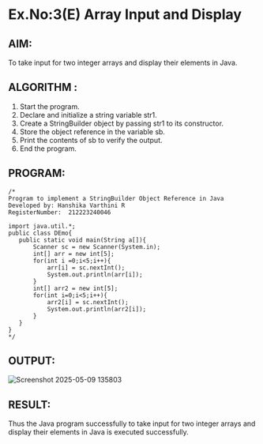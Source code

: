 # Ex.No:3(E) Array Input and Display

## AIM:
To take input for two integer arrays and display their elements in Java.

## ALGORITHM :
1.	Start the program.
2.	Declare and initialize a string variable str1.
3.	Create a StringBuilder object by passing str1 to its constructor.
4.	Store the object reference in the variable sb.
5.	Print the contents of sb to verify the output.
6.	End the program.


## PROGRAM:
 ```
/*
Program to implement a StringBuilder Object Reference in Java
Developed by: Hanshika Varthini R
RegisterNumber:  212223240046

import java.util.*;
public class DEmo{
    public static void main(String a[]){
        Scanner sc = new Scanner(System.in);
        int[] arr = new int[5];
        for(int i =0;i<5;i++){
            arr[i] = sc.nextInt();
            System.out.println(arr[i]);
        }
        int[] arr2 = new int[5];
        for(int i=0;i<5;i++){
            arr2[i] = sc.nextInt();
            System.out.println(arr2[i]);
        }
    }
}
*/
```

## OUTPUT:


![Screenshot 2025-05-09 135803](https://github.com/user-attachments/assets/7569e6a8-9d4c-42f0-8114-1b37d93e75a7)

## RESULT:
Thus the  Java program successfully to take input for two integer arrays and display their elements in Java is executed successfully.


